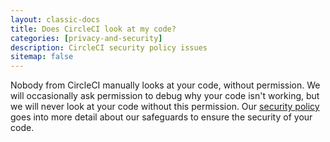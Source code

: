 ```yaml
---
layout: classic-docs
title: Does CircleCI look at my code?
categories: [privacy-and-security]
description: CircleCI security policy issues
sitemap: false
---
```


Nobody from CircleCI manually looks at your code, without permission.
We will occasionally ask permission to debug why your code isn't working, but we will never look at your code without this permission.
Our [security policy](https://circleci.com/security/)
goes into more detail about our safeguards to ensure the security of your code.
